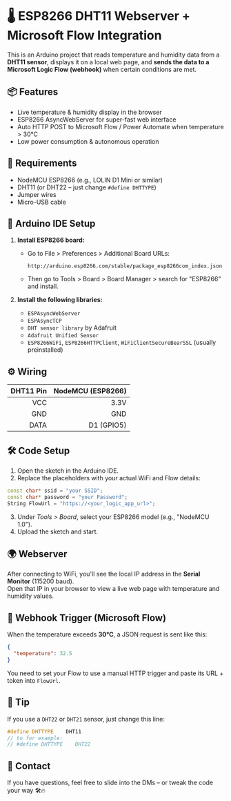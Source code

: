 # 🌡️ ESP8266 DHT11 Webserver + Microsoft Flow Integration

This is an Arduino project that reads temperature and humidity data from a **DHT11 sensor**, displays it on a local web page, and **sends the data to a Microsoft Logic Flow (webhook)** when certain conditions are met.

## 📦 Features

- Live temperature & humidity display in the browser
- ESP8266 AsyncWebServer for super-fast web interface
- Auto HTTP POST to Microsoft Flow / Power Automate when temperature > 30°C
- Low power consumption & autonomous operation

## 🧠 Requirements

- NodeMCU ESP8266 (e.g., LOLIN D1 Mini or similar)
- DHT11 (or DHT22 – just change `#define DHTTYPE`)
- Jumper wires
- Micro-USB cable

## 🔧 Arduino IDE Setup

1. **Install ESP8266 board:**
   - Go to File > Preferences > Additional Board URLs:
     ```
     http://arduino.esp8266.com/stable/package_esp8266com_index.json
     ```
   - Then go to Tools > Board > Board Manager > search for "ESP8266" and install.

2. **Install the following libraries:**
   - `ESPAsyncWebServer`
   - `ESPAsyncTCP`
   - `DHT sensor library` by Adafruit
   - `Adafruit Unified Sensor`
   - `ESP8266WiFi`, `ESP8266HTTPClient`, `WiFiClientSecureBearSSL` (usually preinstalled)

## ⚙️ Wiring

| DHT11 Pin | NodeMCU (ESP8266) |
|----------:|------------------:|
| VCC       | 3.3V              |
| GND       | GND               |
| DATA      | D1 (GPIO5)        |

## 🛠️ Code Setup

1. Open the sketch in the Arduino IDE.
2. Replace the placeholders with your actual WiFi and Flow details:

```cpp
const char* ssid = "your SSID";
const char* password = "your Password";
String FlowUrl = "https://<your_logic_app_url>";
```

3. Under *Tools > Board*, select your ESP8266 model (e.g., "NodeMCU 1.0").
4. Upload the sketch and start.

## 🌍 Webserver

After connecting to WiFi, you'll see the local IP address in the **Serial Monitor** (115200 baud).  
Open that IP in your browser to view a live web page with temperature and humidity values.

## 🔄 Webhook Trigger (Microsoft Flow)

When the temperature exceeds **30°C**, a JSON request is sent like this:

```json
{
  "temperature": 32.5
}
```

You need to set your Flow to use a manual HTTP trigger and paste its URL + token into `FlowUrl`.

## 🧠 Tip

If you use a `DHT22` or `DHT21` sensor, just change this line:

```cpp
#define DHTTYPE    DHT11
// to for example:
// #define DHTTYPE    DHT22
```

## 💬 Contact

If you have questions, feel free to slide into the DMs – or tweak the code your way 🛠️🔥
